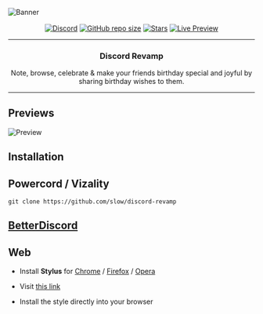 ![Banner](https://raw.githubusercontent.com/slow/discord-revamp/main/assets/banner.png)

<p align='center'>
   <a href='https://discord.gg/HQ5N7Rcajc'><img align='center' alt='Discord' src='https://img.shields.io/discord/887015827134632057?color=393360&label=DISCORD&logo=discord&logoColor=white&style=for-the-badge'></a>
   <a href='#'><img align='center' alt='GitHub repo size' src='https://img.shields.io/github/repo-size/slow/discord-revamp?color=393360&style=for-the-badge&logo=github'></a>
   <a href='https://github.com/slow/discord-revamp/stargazers'><img align='center' alt='Stars' src='https://img.shields.io/github/stars/slow/discord-revamp?color=393360&style=for-the-badge&logo=data%3Aimage/png%3Bbase64%2CiVBORw0KGgoAAAANSUhEUgAAAB4AAAAdCAYAAAC9pNwMAAAACXBIWXMAAAsTAAALEwEAmpwYAAAAIGNIUk0AAHpFAACAgwAA/FcAAIDoAAB5FgAA8QEAADtfAAAcheDStWoAAAHISURBVHjavJS/a1NRGIafm7RaaGJ1KR0MQUVNBiOhtKLg6GKXItRJVwc3M%2BpW%2Bg/4Fwid3LRLBydBHARBiqSiqcY2UOgipopBQnxdzpXr5dyb5iQnHxw49/z4nvOe7543kIRjPAFywIrL5sARPAF0TT8P/Bw0QcZR7cNIf3VcirNG4ZT5/mOuvONb8YMINMzxyLfiLNAGpmPjPVPrji/F9y3Q8EA1n4oPgNmEuUNgxofitRQowAng8bCKTwFF4CxQBq4BN4%2BY8wXwCvgAfAb2gG828C3gDHDOgIpAIaGWLvELaAG7QBNoAF8DSV8MeJxxkAEWgfoYoU1gPqzxceANcNkztAEsAO3wr/5tBt55hH4C5o0B/fecusBVT/CPpqQ//o1IircJSW81utiWlItzkt5xAGwBl4ZUugNUbB6eZplFU5djjtAeUAXeu3h1CzjtCG4DJ128eq6PN/eLPHDeBVwd4prD3FUXcGkEz%2BiCC/jiCMAlH%2BAN4JmrYpuBhG0/wRCeSqpE1pUkrSes/S5p0pY/CVqwJNmUdD3loFckPbfsKw8CXo5sfC1pKQUYbzckvYzsvzMI%2BJ7x2LsDAOPttqS6pJpt/u8AK65O%2Bt9ReEMAAAAASUVORK5CYII%3D'></a>
   <a href='https://gibbu.github.io/ThemePreview/?file=https://slow.github.io/discord-revamp/src/source.css'><img align='center' alt='Live Preview' src='https://img.shields.io/static/v1?label=+&message=live%20preview&color=393360&style=for-the-badge'></a>
</p>

---

<h3 align='center'>Discord Revamp</h3>

<p align='center'>Note, browse, celebrate & make your friends birthday special and joyful by sharing birthday wishes to them.</p>


---

## Previews

![Preview](https://media.wtf/28707384)
## Installation
## Powercord / Vizality
`git clone https://github.com/slow/discord-revamp`

## [BetterDiscord](https://slow.github.io/downloader/?theme=discord-revamp)
## Web
- Install **Stylus** for [Chrome](https://chrome.google.com/webstore/detail/stylus/clngdbkpkpeebahjckkjfobafhncgmne) / [Firefox](https://addons.mozilla.org/en-US/firefox/addon/styl-us/) / [Opera](https://github.com/openstyles/stylus/wiki/Opera,-Outdated-Stylus)

- Visit [this link](https://raw.githubusercontent.com/slow/discord-revamp/main/DiscordRevamp.user.css)

- Install the style directly into your browser
